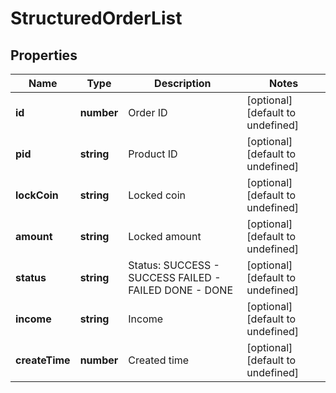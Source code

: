 # StructuredOrderList

## Properties

Name | Type | Description | Notes
------------ | ------------- | ------------- | -------------
**id** | **number** | Order ID | [optional] [default to undefined]
**pid** | **string** | Product ID | [optional] [default to undefined]
**lockCoin** | **string** | Locked coin | [optional] [default to undefined]
**amount** | **string** | Locked amount | [optional] [default to undefined]
**status** | **string** | Status:   SUCCESS - SUCCESS  FAILED - FAILED DONE - DONE | [optional] [default to undefined]
**income** | **string** | Income | [optional] [default to undefined]
**createTime** | **number** | Created time | [optional] [default to undefined]

